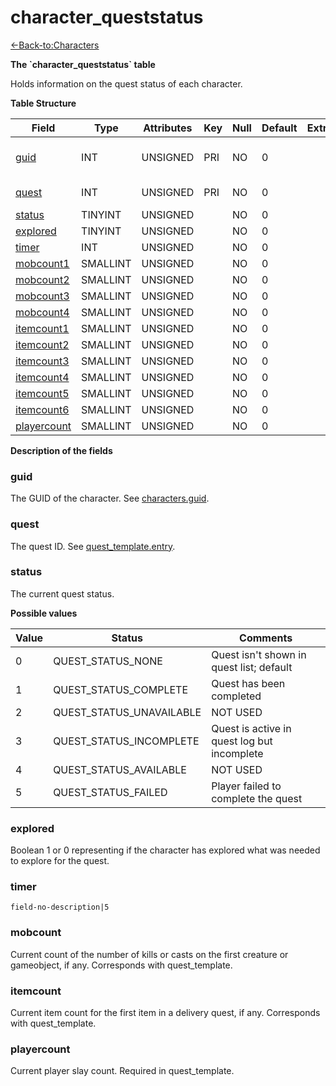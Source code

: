 # character\_queststatus

[<-Back-to:Characters](database-characters)

**The \`character\_queststatus\` table**

Holds information on the quest status of each character.

**Table Structure**

| Field             | Type     | Attributes | Key | Null | Default | Extra | Comment                  |
| ----------------- | -------- | ---------- | --- | ---- | ------- |------ | ------------------------ |
| [guid][1]         | INT      | UNSIGNED   | PRI | NO   | 0       |       | Global Unique Identifier |
| [quest][2]        | INT      | UNSIGNED   | PRI | NO   | 0       |       | Quest Identifier         |
| [status][3]       | TINYINT  | UNSIGNED   |     | NO   | 0       |       |                          |
| [explored][4]     | TINYINT  | UNSIGNED   |     | NO   | 0       |       |                          |
| [timer][5]        | INT      | UNSIGNED   |     | NO   | 0       |       |                          |
| [mobcount1][6]    | SMALLINT | UNSIGNED   |     | NO   | 0       |       |                          |
| [mobcount2][7]    | SMALLINT | UNSIGNED   |     | NO   | 0       |       |                          |
| [mobcount3][8]    | SMALLINT | UNSIGNED   |     | NO   | 0       |       |                          |
| [mobcount4][9]    | SMALLINT | UNSIGNED   |     | NO   | 0       |       |                          |
| [itemcount1][10]  | SMALLINT | UNSIGNED   |     | NO   | 0       |       |                          |
| [itemcount2][11]  | SMALLINT | UNSIGNED   |     | NO   | 0       |       |                          |
| [itemcount3][12]  | SMALLINT | UNSIGNED   |     | NO   | 0       |       |                          |
| [itemcount4][13]  | SMALLINT | UNSIGNED   |     | NO   | 0       |       |                          |
| [itemcount5][14]  | SMALLINT | UNSIGNED   |     | NO   | 0       |       |                          |
| [itemcount6][15]  | SMALLINT | UNSIGNED   |     | NO   | 0       |       |                          |
| [playercount][16] | SMALLINT | UNSIGNED   |     | NO   | 0       |       |                          |

[1]: #guid
[2]: #quest
[3]: #status
[4]: #explored
[5]: #timer
[6]: #mobcount
[7]: #mobcount
[8]: #mobcount
[9]: #mobcount
[10]: #itemcount
[11]: #itemcount
[12]: #itemcount
[13]: #itemcount
[14]: #itemcount
[15]: #itemcount
[16]: #playercount

**Description of the fields**

### guid

The GUID of the character. See [characters.guid](characters#guid).

### quest

The quest ID. See [quest\_template.entry](quest-template#entry).

### status

The current quest status.

**Possible values**

| Value | Status                     | Comments                                    |
| ----- | -------------------------- | ------------------------------------------- |
| 0     | QUEST\_STATUS\_NONE        | Quest isn't shown in quest list; default    |
| 1     | QUEST\_STATUS\_COMPLETE    | Quest has been completed                    |
| 2     | QUEST\_STATUS\_UNAVAILABLE | NOT USED                                    |
| 3     | QUEST\_STATUS\_INCOMPLETE  | Quest is active in quest log but incomplete |
| 4     | QUEST\_STATUS\_AVAILABLE   | NOT USED                                    |
| 5     | QUEST\_STATUS\_FAILED      | Player failed to complete the quest         |

### explored

Boolean 1 or 0 representing if the character has explored what was needed to explore for the quest.

### timer

`field-no-description|5`

### mobcount

Current count of the number of kills or casts on the first creature or gameobject, if any. Corresponds with quest\_template.

### itemcount

Current item count for the first item in a delivery quest, if any. Corresponds with quest\_template.

### playercount

Current player slay count. Required in quest\_template.
